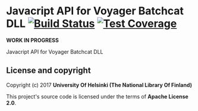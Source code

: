 # Javacript API for Voyager Batchcat DLL [![Build Status](https://travis-ci.org/NatLibFi/voyager-batchcat-js.svg)](https://travis-ci.org/NatLibFi/voyager-batchcat-js) [![Test Coverage](https://codeclimate.com/github/NatLibFi/voyager-batchcat-js/badges/coverage.svg)](https://codeclimate.com/github/NatLibFi/voyager-batchcat-js/coverage)

**WORK IN PROGRESS**

Javacript API for Voyager Batchcat DLL

## License and copyright

Copyright (c) 2017 **University Of Helsinki (The National Library Of Finland)**

This project's source code is licensed under the terms of **Apache License 2.0**.
